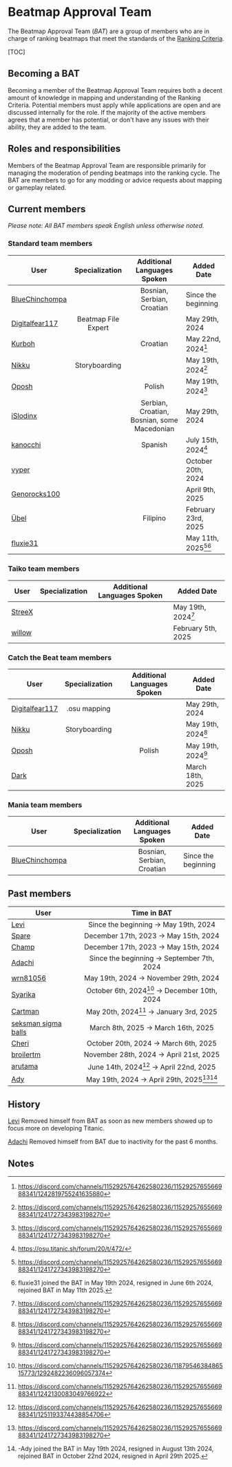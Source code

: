 # Beatmap Approval Team

The Beatmap Approval Team (_BAT_) are a group of members who are in charge of ranking beatmaps that meet the standards of the [Ranking Criteria](https://github.com/osuTitanic/wiki/blob/main/wiki/Ranking_Criteria/en.md).

[TOC]

## Becoming a BAT

Becoming a member of the Beatmap Approval Team requires both a decent amount of knowledge in mapping and understanding of the Ranking Criteria. Potential members must apply while applications are open and are discussed internally for the role. If the majority of the active members agrees that a member has potential, or don't have any issues with their ability, they are added to the team.


## Roles and responsibilities

Members of the Beatmap Approval Team are responsible primarily for managing the moderation of pending beatmaps into the ranking cycle. The BAT are members to go for any modding or advice requests about mapping or gameplay related.


## Current members

*Please note: All BAT members speak English unless otherwise noted.*


### Standard team members

User | Specialization | Additional Languages Spoken | Added Date
---|:---:|:---:|---
[BlueChinchompa](https://osu.titanic.sh/u/40)   |                     | Bosnian, Serbian, Croatian                  | Since the beginning
[Digitalfear117](https://osu.titanic.sh/u/809)  | Beatmap File Expert |                                             | May 29th, 2024
[Kurboh](https://osu.titanic.sh/u/810)          |                     | Croatian                                    | May 22nd, 2024[^3]
[Nikku](https://osu.titanic.sh/u/811)           | Storyboarding       |                                             | May 19th, 2024[^1]
[Oposh](https://osu.titanic.sh/u/829)           |                     | Polish                                      | May 19th, 2024[^1]
[iSlodinx](https://osu.titanic.sh/u/869)        |                     | Serbian, Croatian, Bosnian, some Macedonian | May 29th, 2024
[kanocchi](https://osu.titanic.sh/u/943)        |                     | Spanish                                     | July 15th, 2024[^5]
[vyper](https://osu.titanic.sh/u/69)            |                     |                                             | October 20th, 2024
[Genorocks100](https://osu.titanic.sh/u/1853)   |                     |                                             | April 9th, 2025
[Übel](https://osu.titanic.sh/u/593)            |                     | Filipino                                    | February 23rd, 2025
[fluxie31](https://osu.titanic.sh/u/517)        |                     |                                             | May 11th, 2025[^1][^8]


### Taiko team members

User | Specialization | Additional Languages Spoken | Added Date
---|:---:|:---:|---
[StreeX](https://osu.titanic.sh/u/67)           |   |          | May 19th, 2024[^1]
[willow](https://osu.titanic.sh/u/1088)         |   |          | February 5th, 2025


### Catch the Beat team members
User | Specialization | Additional Languages Spoken | Added Date
---|:---:|:---:|---
[Digitalfear117](https://osu.titanic.sh/u/809)  | .osu mapping  |        | May 29th, 2024
[Nikku](https://osu.titanic.sh/u/811)           | Storyboarding |        | May 19th, 2024[^1]
[Oposh](https://osu.titanic.sh/u/829)           |               | Polish | May 19th, 2024[^1]
[Dark](https://osu.titanic.sh/u/812)            |               |        | March 18th, 2025


### Mania team members
User | Specialization | Additional Languages Spoken | Added Date
---|:---:|:---:|---
[BlueChinchompa](https://osu.titanic.sh/u/40)  |   | Bosnian, Serbian, Croatian | Since the beginning


## Past members

User | Time in BAT
---|:---:
[Levi](https://osu.titanic.sh/u/2)   | Since the beginning -> May 19th, 2024
[Spare](https://osu.titanic.sh/u/92) | December 17th, 2023 -> May 15th, 2024
[Champ](https://osu.titanic.sh/u/96) | December 17th, 2023 -> May 15th, 2024
[Adachi](https://osu.titanic.sh/u/39) | Since the beginning -> September 7th, 2024
[wrn81056](https://osu.titanic.sh/u/645) | May 19th, 2024 -> November 29th, 2024
[Syarika](https://osu.titanic.sh/u/1730) | October 6th, 2024[^7] -> December 10th, 2024
[Cartman](https://osu.titanic.sh/u/857) | May 20th, 2024[^2] -> January 3rd, 2025
[seksman sigma balls](https://osu.titanic.sh/u/2153) | March 8th, 2025 -> March 16th, 2025
[Cheri](https://osu.titanic.sh/u/1753) | October 20th, 2024 -> March 6th, 2025
[broilertm](https://osu.titanic.sh/u/989) | November 28th, 2024 -> April 21st, 2025
[arutama](https://osu.titanic.sh/u/905) | June 14th, 2024[^4] -> April 22nd, 2025
[Ady](https://osu.titanic.sh/u/821) | May 19th, 2024 -> April 29th, 2025[^1][^6]


## History

[Levi](https://osu.titanic.sh/u/2) Removed himself from BAT as soon as new members showed up to focus more on developing Titanic.

[Adachi](https://osu.titanic.sh/u/39) Removed himself from BAT due to inactivity for the past 6 months.


## Notes
[^1]: https://discord.com/channels/1152925764262580236/1152925765566988341/1241727343983198270
[^2]: https://discord.com/channels/1152925764262580236/1152925765566988341/1242130083049766922
[^3]: https://discord.com/channels/1152925764262580236/1152925765566988341/1242819755241635880
[^4]: https://discord.com/channels/1152925764262580236/1152925765566988341/1251193374438854706
[^5]: https://osu.titanic.sh/forum/20/t/472/
[^6]: -Ady joined the BAT in May 19th 2024, resigned in August 13th 2024, rejoined BAT in October 22nd 2024, resigned in April 29th 2025.
[^7]: https://discord.com/channels/1152925764262580236/1187954638486515773/1292482236096057374
[^8]: fluxie31 joined the BAT in May 19th 2024, resigned in June 6th 2024, rejoined BAT in May 11th 2025.

<!-- I used https://web.archive.org/web/20120614084710/http://osu.ppy.sh/wiki/Beatmap_Appreciation_Team as a base -Nikku-->
